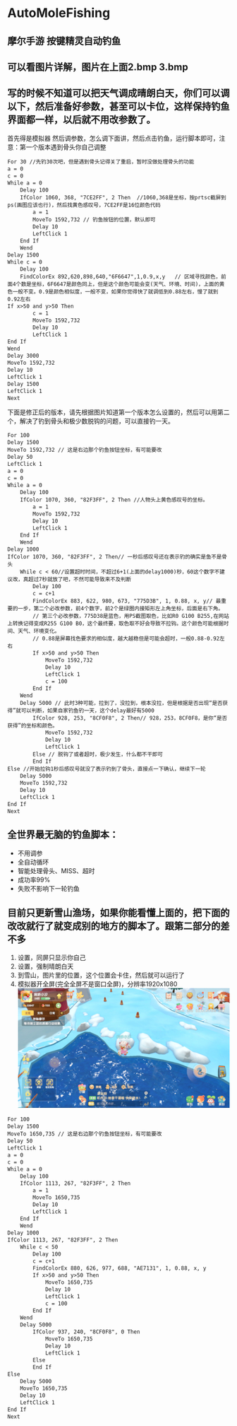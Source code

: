 # AutoMoleFishing
## 摩尔手游 按键精灵自动钓鱼
## 可以看图片详解，图片在上面2.bmp 3.bmp
## 写的时候不知道可以把天气调成晴朗白天，你们可以调以下，然后准备好参数，甚至可以卡位，这样保持钓鱼界面都一样，以后就不用改参数了。

首先得是模拟器
然后调参数，怎么调下面讲，然后点击钓鱼，运行脚本即可，注意：第一个版本遇到骨头你自己调整
```
For 30 //先钓30次吧，但是遇到骨头记得关了重启，暂时没做处理骨头的功能
a = 0
c = 0
While a = 0
	Delay 100
	IfColor 1060, 368, "7CE2FF", 2 Then  //1060,368是坐标，按prtsc截屏到ps(画图应该也行)，然后找黄色感叹号，7CE2FF是16位颜色代码
		a = 1
		MoveTo 1592,732 // 钓鱼按钮的位置，默认即可
		Delay 10
		LeftClick 1
	End If
	Wend
Delay 1500
While c = 0
	Delay 100
	FindColorEx 892,620,898,640,"6F6647",1,0.9,x,y   // 区域寻找颜色，前面4个数是坐标，6F6647是颜色同上，但是这个颜色可能会变(天气、环境、时间)，上面的黄色一般不变。0.9是颜色相似度，一般不变，如果你觉得快了就调低到0.88左右，慢了就到0.92左右
If x>50 and y>50 Then  
		c = 1
		MoveTo 1592,732
		Delay 10
		LeftClick 1
End If
Wend
Delay 3000
MoveTo 1592,732
Delay 10
LeftClick 1
Delay 1500
LeftClick 1
Next
```

下面是修正后的版本，请先根据图片知道第一个版本怎么设置的，然后可以用第二个，解决了钓到骨头和极少数脱钩的问题，可以直接钓一天。
```
For 100
Delay 1500
MoveTo 1592,732 // 这是右边那个钓鱼按钮坐标，有可能要改
Delay 50
LeftClick 1
a = 0
c = 0
While a = 0
	Delay 100
	IfColor 1070, 360, "82F3FF", 2 Then //人物头上黄色感叹号的坐标。
		a = 1
		MoveTo 1592,732
		Delay 10
		LeftClick 1
	End If
	Wend
Delay 1000
IfColor 1070, 360, "82F3FF", 2 Then// 一秒后感叹号还在表示钓的确实是鱼不是骨头
	While c < 60//设置超时时间，不超过6+1(上面的delay1000)秒，60这个数字不建议改，真超过7秒就放了吧，不然可能导致来不及判断
		Delay 100
		c = c+1
		FindColorEx 883, 622, 980, 673, "775D3B", 1, 0.88, x, y// 最重要的一步，第二个必改参数，前4个数字，前2个是绿圈内接矩形左上角坐标，后面是右下角。
		// 第三个必改参数，775D38是蓝色，用PS截图取色，比如R0 G100 B255,在网站上转换记得变成R255 G100 B0，这个最终要，取色取不好会导致不拉钩。这个颜色可能根据时间、天气、环境变化。
		// 0.88是屏幕找色要求的相似度，越大越稳但是可能会超时，一般0.88-0.92左右
		If x>50 and y>50 Then
			MoveTo 1592,732
			Delay 10
			LeftClick 1
			c = 100 
		End If
	Wend
	Delay 5000 // 此时3种可能，拉到了，没拉到，根本没拉，但是根据是否出现“是否获得”就可以判断，如果自家钓鱼钓一天，这个delay最好有5000
		IfColor 928, 253, "8CF0F8", 2 Then// 928，253，8CF0F8，是你“是否获得”的坐标和颜色。
			MoveTo 1592,732
			Delay 10
			LeftClick 1
		Else // 脱钩了或者超时，极少发生，什么都不干即可
		End If
Else //开始拉钩1秒后感叹号就没了表示钓到了骨头，直接点一下确认，继续下一轮
	Delay 5000
	MoveTo 1592,732
	Delay 10
	LeftClick 1 
End If
Next
```


## 全世界最无脑的钓鱼脚本：
+ 不用调参
+ 全自动循环
+ 智能处理骨头、MISS、超时
+ 成功率99%
+ 失败不影响下一轮钓鱼
## 目前只更新雪山渔场，如果你能看懂上面的，把下面的改改就行了就变成别的地方的脚本了。跟第二部分的差不多
1. 设置，同屏只显示你自己
2. 设置，强制晴朗白天
3. 到雪山，图片里的位置，这个位置会卡住，然后就可以运行了
4. 模拟器开全屏(完全全屏不是窗口全屏)，分辨率1920x1080
![Image text](https://github.com/Gumiho-xx/AutoMoleFishing/blob/main/weizhi.jpg)
```
For 100
Delay 1500
MoveTo 1650,735 // 这是右边那个钓鱼按钮坐标，有可能要改
Delay 50
LeftClick 1
a = 0
c = 0
While a = 0
	Delay 100
	IfColor 1113, 267, "82F3FF", 2 Then
		a = 1
		MoveTo 1650,735
		Delay 10
		LeftClick 1
	End If
	Wend
Delay 1000
IfColor 1113, 267, "82F3FF", 2 Then
	While c < 50
		Delay 100
		c = c+1
		FindColorEx 880, 626, 977, 688, "AE7131", 1, 0.88, x, y
		If x>50 and y>50 Then
			MoveTo 1650,735
			Delay 10
			LeftClick 1
			c = 100 
		End If
	Wend
	Delay 5000
		IfColor 937, 240, "8CF0F8", 0 Then
			MoveTo 1650,735
			Delay 10
			LeftClick 1
		Else
		End If
Else
	Delay 5000
	MoveTo 1650,735
	Delay 10
	LeftClick 1 
End If
Next
```

